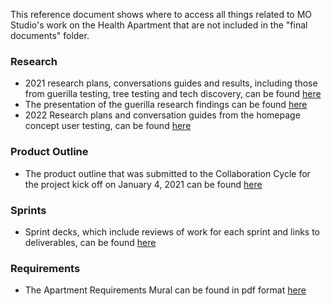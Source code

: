 This reference document shows where to access all things related to MO Studio's work on the Health Apartment that are not included in the "final documents" folder. 

### Research
* 2021 research plans, conversations guides and results, including those from guerilla testing, tree testing and tech discovery, can be found [here](https://github.com/department-of-veterans-affairs/va.gov-team/tree/master/products/health-care/health-apartment/research/2021)
* The presentation of the guerilla research findings can be found [here](https://github.com/department-of-veterans-affairs/va.gov-team/tree/master/products/health-care/health-apartment/design/design%20presentation)
* 2022 Research plans and conversation guides from the homepage concept user testing, can be found [here](https://github.com/department-of-veterans-affairs/va.gov-team/tree/master/products/health-care/health-apartment/research/2022)

### Product Outline
* The product outline that was submitted to the Collaboration Cycle for the project kick off on January 4, 2021 can be found [here](https://github.com/department-of-veterans-affairs/va.gov-team/tree/master/products/health-care/health-apartment/product)

### Sprints
* Sprint decks, which include reviews of work for each sprint and links to deliverables, can be found [here](https://github.com/department-of-veterans-affairs/va.gov-team/tree/master/products/health-care/health-apartment/product/sprints)

### Requirements
* The Apartment Requirements Mural can be found in pdf format [here](https://github.com/department-of-veterans-affairs/va.gov-team/blob/master/products/health-care/health-apartment/product/APT%20Features.pdf)
